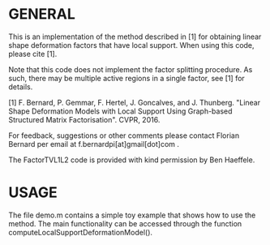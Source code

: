# GENERAL
This is an implementation of the method described in [1] for obtaining
linear shape deformation factors that have local support. When using this 
code, please cite [1]. 

Note that this code does not implement the factor splitting procedure. As 
such, there may be multiple active regions in a single factor, see [1] for 
details.

[1] F. Bernard, P. Gemmar, F. Hertel, J. Goncalves, and J. Thunberg. 
"Linear Shape Deformation Models with Local Support Using Graph-based 
Structured Matrix Factorisation". CVPR, 2016.

For feedback, suggestions or other comments please contact Florian Bernard 
per email at f.bernardpi[at]gmail[dot]com .

The FactorTVL1L2 code is provided with kind permission by Ben Haeffele.

# USAGE 
The file demo.m contains a simple toy example that shows how to use the 
method. The main functionality can be accessed through the function
computeLocalSupportDeformationModel().










